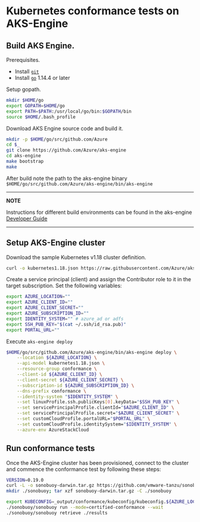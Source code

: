 # Kubernetes conformance tests on AKS-Engine


## Build AKS Engine.

Prerequisites.
- Install [`git`](https://git-scm.com/book/en/v2/Getting-Started-Installing-Git)
- Install [`go`](https://golang.org/doc/install) 1.14.4 or later

Setup gopath.
```bash
mkdir $HOME/go
export GOPATH=$HOME/go
export PATH=$PATH:/usr/local/go/bin:$GOPATH/bin
source $HOME/.bash_profile
```

Download AKS Engine source code and build it.
```bash
mkdir -p $HOME/go/src/github.com/Azure
cd $_
git clone https://github.com/Azure/aks-engine
cd aks-engine
make bootstrap
make
```

After build note the path to the aks-engine binary `$HOME/go/src/github.com/Azure/aks-engine/bin/aks-engine`

---
**NOTE**

Instructions for different build environments can be found in the aks-engine [Developer Guide](https://github.com/Azure/aks-engine/blob/master/docs/community/developer-guide.md)

---


## Setup AKS-Engine cluster
Download the sample Kubernetes v1.18 cluster definition.

```bash
curl -o kubernetes1.18.json https://raw.githubusercontent.com/Azure/aks-engine/master/examples/azure-stack/conformance/kubernetes1.18.json
```

Create a service principal (client) and assign the Contributor role to it in the target subscription. Set the following variables:

```bash
export AZURE_LOCATION=""
export AZURE_CLIENT_ID=""
export AZURE_CLIENT_SECRET=""
export AZURE_SUBSCRIPTION_ID=""
export IDENTITY_SYSTEM="" # azure_ad or adfs
export SSH_PUB_KEY="$(cat ~/.ssh/id_rsa.pub)"
export PORTAL_URL=""
```

Execute `aks-engine deploy`

```bash
$HOME/go/src/github.com/Azure/aks-engine/bin/aks-engine deploy \
    --location ${AZURE_LOCATION} \
    --api-model kubernetes1.18.json \
    --resource-group conformance \
    --client-id ${AZURE_CLIENT_ID} \
    --client-secret ${AZURE_CLIENT_SECRET} \
    --subscription-id ${AZURE_SUBSCRIPTION_ID} \
    --dns-prefix conformance \
    --identity-system "$IDENTITY_SYSTEM" \
    --set linuxProfile.ssh.publicKeys[0].keyData="$SSH_PUB_KEY" \
    --set servicePrincipalProfile.clientId="$AZURE_CLIENT_ID" \
    --set servicePrincipalProfile.secret="$AZURE_CLIENT_SECRET" \
    --set customCloudProfile.portalURL="$PORTAL_URL" \
    --set customCloudProfile.identitySystem="$IDENTITY_SYSTEM" \
    --azure-env AzureStackCloud
```

## Run conformance tests

Once the AKS-Engine cluster has been provisioned, connect to the cluster and commence the conformance test by following these steps:

```bash
VERSION=0.19.0
curl -L -o sonobuoy-darwin.tar.gz https://github.com/vmware-tanzu/sonobuoy/releases/download/v${VERSION}/sonobuoy_${VERSION}_darwin_amd64.tar.gz
mkdir ./sonobuoy; tar xzf sonobuoy-darwin.tar.gz -C ./sonobuoy

export KUBECONFIG=_output/conformance/kubeconfig/kubeconfig.${AZURE_LOCATION}.json
./sonobuoy/sonobuoy run --mode=certified-conformance --wait
./sonobuoy/sonobuoy retrieve ./results
```

